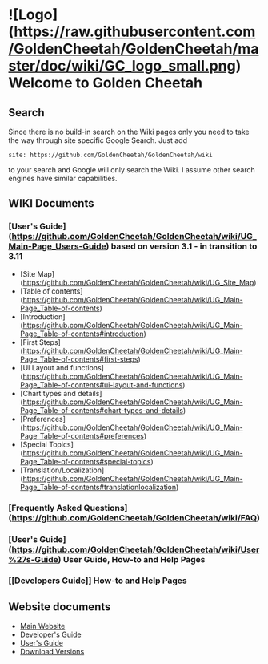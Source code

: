 # ![Logo] (https://raw.githubusercontent.com/GoldenCheetah/GoldenCheetah/master/doc/wiki/GC_logo_small.png) Welcome to Golden Cheetah

## Search

Since there is no build-in search on the Wiki pages only you need to take the way through site specific Google Search. Just add 

`site: https://github.com/GoldenCheetah/GoldenCheetah/wiki` 

to your search and Google will only search the Wiki. I assume other search engines have similar capabilities.
 
## WIKI Documents

### [User's Guide] (https://github.com/GoldenCheetah/GoldenCheetah/wiki/UG_Main-Page_Users-Guide) based on version 3.1 - in transition to 3.11
  
  * [Site Map] (https://github.com/GoldenCheetah/GoldenCheetah/wiki/UG_Site_Map)
  * [Table of contents] (https://github.com/GoldenCheetah/GoldenCheetah/wiki/UG_Main-Page_Table-of-contents) 
  * [Introduction] (https://github.com/GoldenCheetah/GoldenCheetah/wiki/UG_Main-Page_Table-of-contents#introduction)
  * [First Steps] (https://github.com/GoldenCheetah/GoldenCheetah/wiki/UG_Main-Page_Table-of-contents#first-steps)
  * [UI Layout and functions] (https://github.com/GoldenCheetah/GoldenCheetah/wiki/UG_Main-Page_Table-of-contents#ui-layout-and-functions)
  * [Chart types and details] (https://github.com/GoldenCheetah/GoldenCheetah/wiki/UG_Main-Page_Table-of-contents#chart-types-and-details)
  * [Preferences] (https://github.com/GoldenCheetah/GoldenCheetah/wiki/UG_Main-Page_Table-of-contents#preferences)
  * [Special Topics] (https://github.com/GoldenCheetah/GoldenCheetah/wiki/UG_Main-Page_Table-of-contents#special-topics)
  * [Translation/Localization] (https://github.com/GoldenCheetah/GoldenCheetah/wiki/UG_Main-Page_Table-of-contents#translationlocalization)

### [Frequently Asked Questions] (https://github.com/GoldenCheetah/GoldenCheetah/wiki/FAQ)
### [User's Guide] (https://github.com/GoldenCheetah/GoldenCheetah/wiki/User%27s-Guide) User Guide, How-to and Help Pages
### [[Developers Guide]] How-to and Help Pages

## Website documents
* [Main Website](http://www.goldencheetah.org/)
* [Developer's Guide](http://www.goldencheetah.org/developers-guide.html)
* [User's Guide](http://www.goldencheetah.org/users-guide.html)
* [Download Versions](http://www.goldencheetah.org/download.html)
